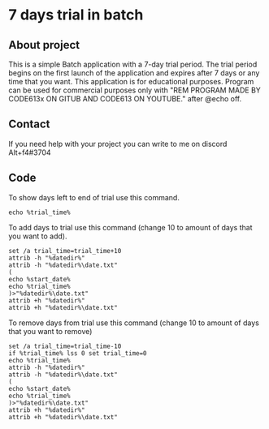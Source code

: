 # 7 days trial in batch

## About project
This is a simple Batch application with a 7-day trial period. The trial period begins on the first launch of the application and expires after 7 days or any time that you want.
This application is for educational purposes.
Program can be used for commercial purposes only with "REM PROGRAM MADE BY CODE613x ON GITUB AND CODE613 ON YOUTUBE." after @echo off.

## Contact
If you need help with your project you can write to me on discord
Alt+f4#3704

## Code
To show days left to end of trial use this command.
```batch
echo %trial_time%
```


To add days to trial use this command (change 10 to amount of days that you want to add).
```batch
set /a trial_time=trial_time+10
attrib -h "%datedir%"
attrib -h "%datedir%\date.txt"
(
echo %start_date%
echo %trial_time%
)>"%datedir%\date.txt"
attrib +h "%datedir%"
attrib +h "%datedir%\date.txt"
```
To remove days from trial use this command (change 10 to amount of days that you want to remove)
```batch
set /a trial_time=trial_time-10
if %trial_time% lss 0 set trial_time=0
echo %trial_time%
attrib -h "%datedir%"
attrib -h "%datedir%\date.txt"
(
echo %start_date%
echo %trial_time%
)>"%datedir%\date.txt"
attrib +h "%datedir%"
attrib +h "%datedir%\date.txt"
  ```


